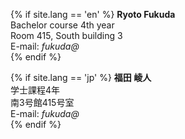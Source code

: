 {% if site.lang == 'en' %}
**Ryoto Fukuda**<br>
Bachelor course 4th year<br>
Room 415, South building 3<br>
E-mail: *fukuda@*<br>
{% endif %}

{% if site.lang == 'jp' %}
**福田 崚人**<br>
学士課程4年<br>
南3号館415号室<br>
E-mail: *fukuda@*<br>
{% endif %}
